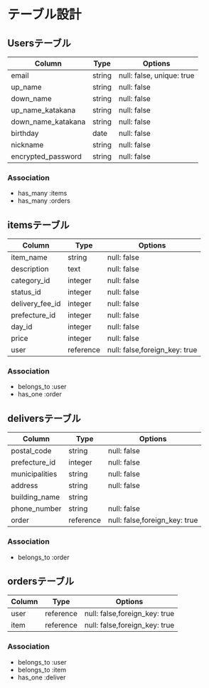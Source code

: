 # テーブル設計

## Usersテーブル

| Column     | Type   | Options     |
| ---------- | ------ | ----------- |
| email      | string | null: false, unique: true|
| up_name    | string | null: false |
| down_name  | string | null: false |
| up_name_katakana | string | null: false |
| down_name_katakana  | string | null: false |
| birthday   | date | null: false |
| nickname   | string | null: false |
| encrypted_password  | string | null: false |

### Association
- has_many :items
- has_many :orders


## itemsテーブル

| Column          | Type          | Options     |
| --------------- | ------------- | ----------- |
| item_name       | string        | null: false |
| description     | text          | null: false |
| category_id     | integer       | null: false |
| status_id       | integer       | null: false |
| delivery_fee_id | integer       | null: false |
| prefecture_id   | integer       | null: false |
| day_id          | integer       | null: false |
| price           | integer       | null: false |
| user            | reference     | null: false,foreign_key: true |

### Association
- belongs_to :user
- has_one :order

## deliversテーブル

| Column               | Type          | Options     |
| -------------------- | ------------- | ----------- |
| postal_code          | string        | null: false |
| prefecture_id        | integer       | null: false |
| municipalities       | string        | null: false |
| address              | string        | null: false |
| building_name        | string        |             |
| phone_number         | string        | null: false |
| order                | reference     | null: false,foreign_key: true |

### Association
- belongs_to :order

## ordersテーブル

| Column          | Type          | Options     |
| --------------- | ------------- | ----------- |
| user            | reference     | null: false,foreign_key: true |
| item            | reference     | null: false,foreign_key: true |

### Association
- belongs_to :user
- belongs_to :item
- has_one :deliver